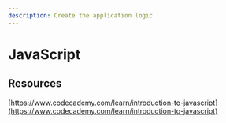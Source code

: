 ```yaml
---
description: Create the application logic
---
```


# JavaScript

## Resources

[https://www.codecademy.com/learn/introduction-to-javascript](https://www.codecademy.com/learn/introduction-to-javascript)

